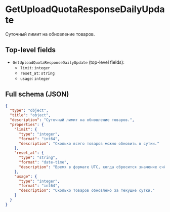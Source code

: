 # GetUploadQuotaResponseDailyUpdate

Суточный лимит на обновление товаров.

## Top-level fields
- `GetUploadQuotaResponseDailyUpdate` (top-level fields):
  - `limit`: `integer`
  - `reset_at`: `string`
  - `usage`: `integer`

## Full schema (JSON)
```json
{
  "type": "object",
  "title": "object",
  "description": "Суточный лимит на обновление товаров.",
  "properties": {
    "limit": {
      "type": "integer",
      "format": "int64",
      "description": "Сколько всего товаров можно обновить в сутки."
    },
    "reset_at": {
      "type": "string",
      "format": "date-time",
      "description": "Время в формате UTC, когда сбросится значение счётчика за текущие сутки."
    },
    "usage": {
      "type": "integer",
      "format": "int64",
      "description": "Сколько товаров обновлено за текущие сутки."
    }
  }
}
```
